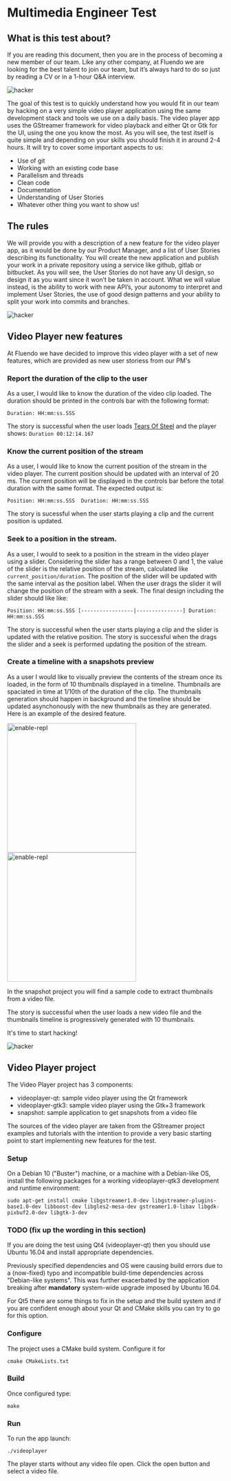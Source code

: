 # Multimedia Engineer Test

## What is this test about?
If you are reading this document, then you are in the process of becoming a new member of our team. Like any other company, at Fluendo we are looking for the best talent to join our team, but it’s always hard to do so just by reading a CV or in a 1-hour Q&A interview.

![hacker](https://raw.githubusercontent.com/fluendo/recruitment/master/content/hacker2.gif)

The goal of this test is to quickly understand how you would fit in our team by hacking on a very simple video player application using the same development stack and tools we use on a daily basis. The video player app uses the GStreamer framework for video playback and either Qt or Gtk for the UI, using the one you know the most. As you will see, the test itself is quite simple and depending on your skills you should finish it in around 2-4 hours. It will try to cover some important aspects to us:
 * Use of git
 * Working with an existing code base
 * Parallelism and threads
 * Clean code
 * Documentation
 * Understanding of User Stories
 * Whatever other thing you want to show us!

## The rules

We will provide you with a description of a new feature for the video player app, as it would be done by our Product Manager, and a list of User Stories describing its functionality.
You will create the new application and publish your work in a private repository using a service like github, gitlab or bitbucket.
As you will see, the User Stories do not have any UI design, so design it as you want since it won’t be taken in account.
What we will value instead, is the ability to work with new API’s, your autonomy to interpret and implement User Stories, the use of good design patterns and your ability to split your work into commits and branches.

![hacker](https://raw.githubusercontent.com/fluendo/recruitment/master/content/hacker3.gif)

## Video Player new features

At Fluendo we have decided to improve this video player with a set of new features, which are provided as new user storiess from our PM's

### Report the duration of the clip to the user
As a user, I would like to know the duration of the video clip loaded.
The duration should be printed in the controls bar with the following format:

`Duration: HH:mm:ss.SSS`

The story is successful when the user loads [Tears Of Steel]( http://ftp.halifax.rwth-aachen.de/blender/demo/movies/ToS/tears_of_steel_720p.mov) and the player shows:
`Duration 00:12:14.167`

### Know the current position of the stream
As a user, I would like to know the current position of the stream in the video player.
The current position should be updated with an interval of 20 ms.
The current position will be displayed in the controls bar before the total duration with the same format. The expected output is:

`Position: HH:mm:ss.SSS  Duration: HH:mm:ss.SSS`

The story is sucessful when the user starts playing a clip and the current position is updated.

### Seek to a position in the stream.
As a user, I would to seek to a position in the stream in the video player using a slider.
Considering the slider has a range between 0 and 1, the value of the slider is the relative position of the stream, calculated like `current_position/duration`.
The position of the slider will be updated with the same interval as the position label.
When the user drags the slider it will change the position of the stream with a seek.
The final design including the slider should like like:

`Position: HH:mm:ss.SSS [-----------------|---------------] Duration: HH:mm:ss.SSS`

The story is successful when the user starts playing a clip and the slider is updated with the relative position.
The story is successful when the drags the slider and a seek is performed updating the position of the stream.

### Create a timeline with a snapshots preview
As a user I would like to visually preview the contents of the stream once its loaded, in the form of 10 thumbnails displayed in a timeline. Thumbnails are spaciated in time at 1/10th of the duration of the clip. The thumbnails generation should happen in background and the timeline should be updated asynchonously with the new thumbnails as they are generated.
Here is an example of the desired feature.

<img src="https://raw.githubusercontent.com/fluendo/recruitment/master/content/timelinepreview1.png" alt="enable-repl" width="300">
<img src="https://raw.githubusercontent.com/fluendo/recruitment/master/content/timelinepreview2.png" alt="enable-repl" width="300">

In the snapshot project you will find a sample code to extract thumbnails from a video file.

The story is successful when the user loads a new video file and the thumbnails timeline is progressively generated with 10 thumbnails.

It's time to start hacking!

![hacker](https://raw.githubusercontent.com/fluendo/recruitment/master/content/THEGif.gif)

## Video Player project

The Video Player project has 3 components:
  * videoplayer-qt: sample video player using the Qt framework
  * videoplayer-gtk3: sample video player using the Gtk+3 framework
  * snapshot: sample application to get snapshots from a video file

The sources of the video player are taken from the GStreamer project examples and tutorials with the intention to provide a very basic starting point to start implementing new features for the test.

### Setup

On a Debian 10 ("Buster") machine, or a machine with a Debian-like OS, install the following packages for a working videoplayer-qtk3 development and runtime environment:

```
sudo apt-get install cmake libgstreamer1.0-dev libgstreamer-plugins-base1.0-dev libboost-dev libgles2-mesa-dev gstreamer1.0-libav libgdk-pixbuf2.0-dev libgtk-3-dev
```

### TODO (fix up the wording in this section)

If you are doing the test using Qt4 (videoplayer-qt) then you should use Ubuntu 16.04 and install appropriate dependencies.

Previously specified dependencies and OS were causing build errors due to a (now-fixed) typo and incompatible build-time dependencies across "Debian-like systems".  This was further exacerbated by the application breaking after **mandatory** system-wide upgrade imposed by Ubuntu 16.04.

For Qt5 there are some things to fix in the setup and the build system and if you are confident enough about your Qt and CMake skills you can try to go for this option.

### Configure
The project uses a CMake build system. Configure it for
```
cmake CMakeLists.txt
```

### Build
Once configured type:
```
make
```

### Run
To run the app launch:
```
./videoplayer
```

The player starts without any video file open. Click the open button and select a video file.
